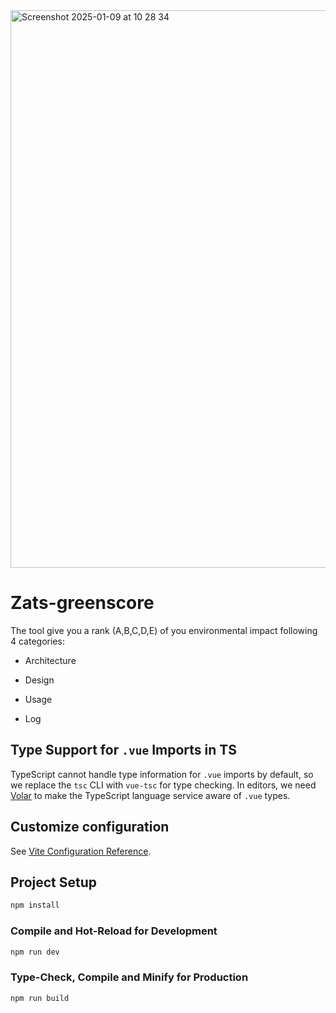 <img width="892" alt="Screenshot 2025-01-09 at 10 28 34" src="https://github.com/user-attachments/assets/d66981bd-4d58-4e9b-9727-8af93c743496" />

# Zats-greenscore

The tool give you a rank (A,B,C,D,E) of you environmental impact following 4 categories: 
* Architecture

* Design
* Usage
* Log

## Type Support for `.vue` Imports in TS

TypeScript cannot handle type information for `.vue` imports by default, so we replace the `tsc` CLI with `vue-tsc` for type checking. In editors, we need [Volar](https://marketplace.visualstudio.com/items?itemName=Vue.volar) to make the TypeScript language service aware of `.vue` types.

## Customize configuration

See [Vite Configuration Reference](https://vitejs.dev/config/).

## Project Setup

```sh
npm install
```

### Compile and Hot-Reload for Development

```sh
npm run dev
```

### Type-Check, Compile and Minify for Production

```sh
npm run build
```
